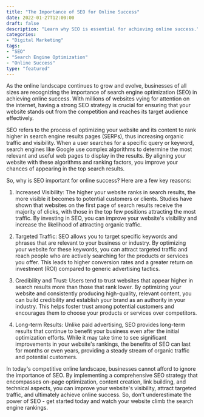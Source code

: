 ```yaml
---
title: "The Importance of SEO for Online Success"
date: 2022-01-27T12:00:00
draft: false
description: "Learn why SEO is essential for achieving online success."
categories: 
- "Digital Marketing"
tags: 
- "SEO"
- "Search Engine Optimization"
- "Online Success"
type: "featured"
---
```


As the online landscape continues to grow and evolve, businesses of all sizes are recognizing the importance of search engine optimization (SEO) in achieving online success. With millions of websites vying for attention on the internet, having a strong SEO strategy is crucial for ensuring that your website stands out from the competition and reaches its target audience effectively.

SEO refers to the process of optimizing your website and its content to rank higher in search engine results pages (SERPs), thus increasing organic traffic and visibility. When a user searches for a specific query or keyword, search engines like Google use complex algorithms to determine the most relevant and useful web pages to display in the results. By aligning your website with these algorithms and ranking factors, you improve your chances of appearing in the top search results.

So, why is SEO important for online success? Here are a few key reasons:

1. Increased Visibility: The higher your website ranks in search results, the more visible it becomes to potential customers or clients. Studies have shown that websites on the first page of search results receive the majority of clicks, with those in the top few positions attracting the most traffic. By investing in SEO, you can improve your website's visibility and increase the likelihood of attracting organic traffic.

2. Targeted Traffic: SEO allows you to target specific keywords and phrases that are relevant to your business or industry. By optimizing your website for these keywords, you can attract targeted traffic and reach people who are actively searching for the products or services you offer. This leads to higher conversion rates and a greater return on investment (ROI) compared to generic advertising tactics.

3. Credibility and Trust: Users tend to trust websites that appear higher in search results more than those that rank lower. By optimizing your website and consistently producing high-quality, relevant content, you can build credibility and establish your brand as an authority in your industry. This helps foster trust among potential customers and encourages them to choose your products or services over competitors.

4. Long-term Results: Unlike paid advertising, SEO provides long-term results that continue to benefit your business even after the initial optimization efforts. While it may take time to see significant improvements in your website's rankings, the benefits of SEO can last for months or even years, providing a steady stream of organic traffic and potential customers.

In today's competitive online landscape, businesses cannot afford to ignore the importance of SEO. By implementing a comprehensive SEO strategy that encompasses on-page optimization, content creation, link building, and technical aspects, you can improve your website's visibility, attract targeted traffic, and ultimately achieve online success. So, don't underestimate the power of SEO - get started today and watch your website climb the search engine rankings.
